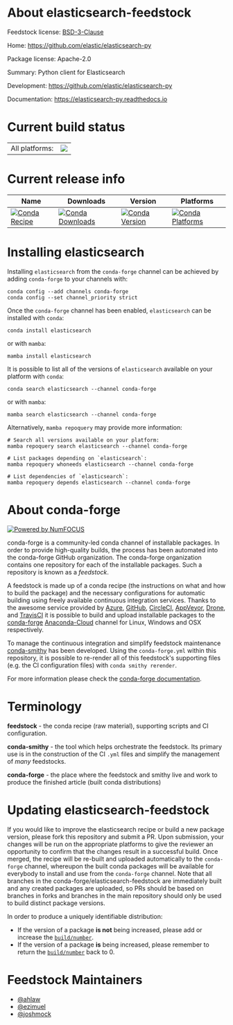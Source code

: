 About elasticsearch-feedstock
=============================

Feedstock license: [BSD-3-Clause](https://github.com/conda-forge/elasticsearch-feedstock/blob/main/LICENSE.txt)

Home: https://github.com/elastic/elasticsearch-py

Package license: Apache-2.0

Summary: Python client for Elasticsearch

Development: https://github.com/elastic/elasticsearch-py

Documentation: https://elasticsearch-py.readthedocs.io

Current build status
====================


<table><tr><td>All platforms:</td>
    <td>
      <a href="https://dev.azure.com/conda-forge/feedstock-builds/_build/latest?definitionId=5877&branchName=main">
        <img src="https://dev.azure.com/conda-forge/feedstock-builds/_apis/build/status/elasticsearch-feedstock?branchName=main">
      </a>
    </td>
  </tr>
</table>

Current release info
====================

| Name | Downloads | Version | Platforms |
| --- | --- | --- | --- |
| [![Conda Recipe](https://img.shields.io/badge/recipe-elasticsearch-green.svg)](https://anaconda.org/conda-forge/elasticsearch) | [![Conda Downloads](https://img.shields.io/conda/dn/conda-forge/elasticsearch.svg)](https://anaconda.org/conda-forge/elasticsearch) | [![Conda Version](https://img.shields.io/conda/vn/conda-forge/elasticsearch.svg)](https://anaconda.org/conda-forge/elasticsearch) | [![Conda Platforms](https://img.shields.io/conda/pn/conda-forge/elasticsearch.svg)](https://anaconda.org/conda-forge/elasticsearch) |

Installing elasticsearch
========================

Installing `elasticsearch` from the `conda-forge` channel can be achieved by adding `conda-forge` to your channels with:

```
conda config --add channels conda-forge
conda config --set channel_priority strict
```

Once the `conda-forge` channel has been enabled, `elasticsearch` can be installed with `conda`:

```
conda install elasticsearch
```

or with `mamba`:

```
mamba install elasticsearch
```

It is possible to list all of the versions of `elasticsearch` available on your platform with `conda`:

```
conda search elasticsearch --channel conda-forge
```

or with `mamba`:

```
mamba search elasticsearch --channel conda-forge
```

Alternatively, `mamba repoquery` may provide more information:

```
# Search all versions available on your platform:
mamba repoquery search elasticsearch --channel conda-forge

# List packages depending on `elasticsearch`:
mamba repoquery whoneeds elasticsearch --channel conda-forge

# List dependencies of `elasticsearch`:
mamba repoquery depends elasticsearch --channel conda-forge
```


About conda-forge
=================

[![Powered by
NumFOCUS](https://img.shields.io/badge/powered%20by-NumFOCUS-orange.svg?style=flat&colorA=E1523D&colorB=007D8A)](https://numfocus.org)

conda-forge is a community-led conda channel of installable packages.
In order to provide high-quality builds, the process has been automated into the
conda-forge GitHub organization. The conda-forge organization contains one repository
for each of the installable packages. Such a repository is known as a *feedstock*.

A feedstock is made up of a conda recipe (the instructions on what and how to build
the package) and the necessary configurations for automatic building using freely
available continuous integration services. Thanks to the awesome service provided by
[Azure](https://azure.microsoft.com/en-us/services/devops/), [GitHub](https://github.com/),
[CircleCI](https://circleci.com/), [AppVeyor](https://www.appveyor.com/),
[Drone](https://cloud.drone.io/welcome), and [TravisCI](https://travis-ci.com/)
it is possible to build and upload installable packages to the
[conda-forge](https://anaconda.org/conda-forge) [Anaconda-Cloud](https://anaconda.org/)
channel for Linux, Windows and OSX respectively.

To manage the continuous integration and simplify feedstock maintenance
[conda-smithy](https://github.com/conda-forge/conda-smithy) has been developed.
Using the ``conda-forge.yml`` within this repository, it is possible to re-render all of
this feedstock's supporting files (e.g. the CI configuration files) with ``conda smithy rerender``.

For more information please check the [conda-forge documentation](https://conda-forge.org/docs/).

Terminology
===========

**feedstock** - the conda recipe (raw material), supporting scripts and CI configuration.

**conda-smithy** - the tool which helps orchestrate the feedstock.
                   Its primary use is in the construction of the CI ``.yml`` files
                   and simplify the management of *many* feedstocks.

**conda-forge** - the place where the feedstock and smithy live and work to
                  produce the finished article (built conda distributions)


Updating elasticsearch-feedstock
================================

If you would like to improve the elasticsearch recipe or build a new
package version, please fork this repository and submit a PR. Upon submission,
your changes will be run on the appropriate platforms to give the reviewer an
opportunity to confirm that the changes result in a successful build. Once
merged, the recipe will be re-built and uploaded automatically to the
`conda-forge` channel, whereupon the built conda packages will be available for
everybody to install and use from the `conda-forge` channel.
Note that all branches in the conda-forge/elasticsearch-feedstock are
immediately built and any created packages are uploaded, so PRs should be based
on branches in forks and branches in the main repository should only be used to
build distinct package versions.

In order to produce a uniquely identifiable distribution:
 * If the version of a package **is not** being increased, please add or increase
   the [``build/number``](https://docs.conda.io/projects/conda-build/en/latest/resources/define-metadata.html#build-number-and-string).
 * If the version of a package **is** being increased, please remember to return
   the [``build/number``](https://docs.conda.io/projects/conda-build/en/latest/resources/define-metadata.html#build-number-and-string)
   back to 0.

Feedstock Maintainers
=====================

* [@ahlaw](https://github.com/ahlaw/)
* [@ezimuel](https://github.com/ezimuel/)
* [@joshmock](https://github.com/joshmock/)

